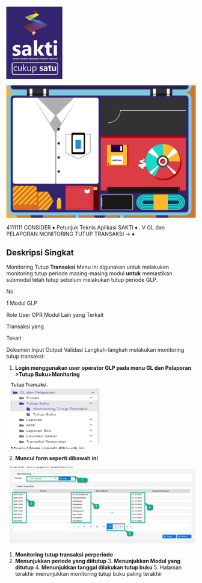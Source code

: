 

![0_image_0.png](0_image_0.png)

![0_image_1.png](0_image_1.png)

4111111 CONSIDER
♦
Petunjuk Teknis Aplikasi SAKTI
♦
. V GL dan PELAPORAN
MONITORING TUTUP
TRANSAKSI
→
♦

## Deskripsi Singkat

Monitoring Tutup **Transaksi**
Menu ini digunakan untuk melakukan monitoring tutup periode masing-masing modul **untuk**
memastikan submodul telah tutup sebelum melakukan tutup periode GLP. 

No.

1 Modul GLP

Role User OPR Modul Lain yang Terkait 

Transaksi yang 

Tekait 

Dokumen Input Output Validasi Langkah-langkah melakukan monitoring tutup transaksi:
1. **Login menggunakan user operator GLP pada menu GL dan Pelaporan >Tutup Buku>Monitoring** 

![1_image_0.png](1_image_0.png)

2. **Muncul form seperti dibawah ini** 

![1_image_1.png](1_image_1.png)

1. **Monitoring tutup transaksi perperiode** 
2. **Menunjukkan periode yang diitutup** 3. **Menunjukkan Modul yang ditutup** 4. **Menunjukkan tanggal dilakukan tutup buku** 5. Halaman terakhir menunjukkan monitoring tutup buku paling terakhir 